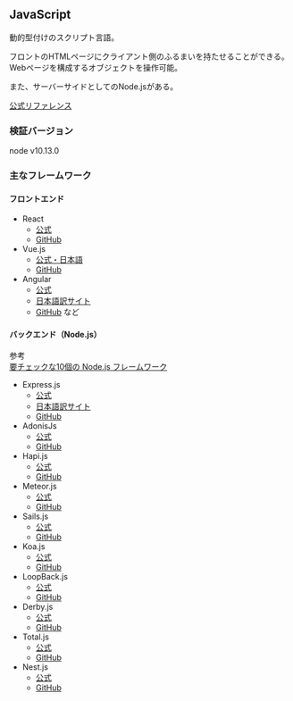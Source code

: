## JavaScript
動的型付けのスクリプト言語。

フロントのHTMLページにクライアント側のふるまいを持たせることができる。Webページを構成するオブジェクトを操作可能。

また、サーバーサイドとしてのNode.jsがある。

[公式リファレンス](https://developer.mozilla.org/ja/docs/Web/JavaScript/Reference)

### 検証バージョン
node v10.13.0

### 主なフレームワーク
#### フロントエンド
- React
  - [公式](https://reactjs.org/)
  - [GitHub](https://github.com/facebook/react)
- Vue.js
  - [公式・日本語](https://jp.vuejs.org/)
  - [GitHub](https://github.com/vuejs/vue)
- Angular
  - [公式](https://angular.io/)
  - [日本語訳サイト](https://angular.jp/)
  - [GitHub](https://github.com/angular/angular)
など

#### バックエンド（Node.js）
参考  
[要チェックな10個の Node.js フレームワーク](https://qiita.com/ymasaoka/items/3db3f44990911a181ffc)
- Express.js
  - [公式](https://expressjs.com/)
  - [日本語訳サイト](https://expressjs.com/ja/)
  - [GitHub](https://github.com/expressjs/express)
- AdonisJs
  - [公式](https://adonisjs.com/)
  - [GitHub](https://github.com/adonisjs/adonis-framework)
- Hapi.js
  - [公式](https://hapijs.com/)
  - [GitHub](https://github.com/hapijs/hapi)
- Meteor.js
  - [公式](https://www.meteor.com/)
  - [GitHub](https://github.com/meteor/meteor)
- Sails.js
  - [公式](https://sailsjs.com/)
  - [GitHub](https://github.com/balderdashy/sails)
- Koa.js
  - [公式](https://koajs.com/)
  - [GitHub](https://github.com/koajs/koa)
- LoopBack.js
  - [公式](https://loopback.io/) 
  - [GitHub](https://github.com/strongloop/loopback)
- Derby.js
  - [公式](https://derbyjs.com/)
  - [GitHub](https://github.com/derbyjs/derby)
- Total.js
  - [公式](https://www.totaljs.com/)
  - [GitHub](https://github.com/totaljs/framework)
- Nest.js
  - [公式](https://nestjs.com/)
  - [GitHub](https://github.com/nestjs/nest)